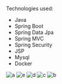 Technologies used:
- Java
- Spring Boot
- Spring Data Jpa
- Spring MVC
- Spring Security
- JSP
- Mysql
- Docker

![a](https://github.com/user-attachments/assets/aa8649c5-3435-4473-8235-91db60754884)
![e](https://github.com/user-attachments/assets/354d8a9b-c9b6-464e-867e-b2b8ec2e04fd)
![d](https://github.com/user-attachments/assets/f0d10c47-caa7-41b2-b3ad-266c88ec80d3)
![c](https://github.com/user-attachments/assets/34bfb719-afa8-447b-a879-fd7f288b65ee)
![b](https://github.com/user-attachments/assets/3128a2bd-90d9-4013-b08b-0cbeb1f76906)
